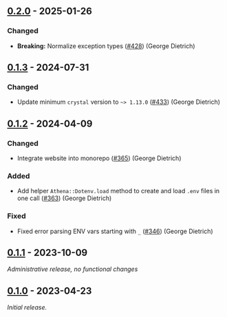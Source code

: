## [0.2.0] - 2025-01-26

### Changed

- **Breaking:** Normalize exception types ([#428]) (George Dietrich)

[0.2.0]: https://github.com/athena-framework/dotenv/releases/tag/v0.2.0
[#428]: https://github.com/athena-framework/athena/pull/428

## [0.1.3] - 2024-07-31

### Changed

- Update minimum `crystal` version to `~> 1.13.0` ([#433]) (George Dietrich)

[0.1.3]: https://github.com/athena-framework/dotenv/releases/tag/v0.1.3
[#433]: https://github.com/athena-framework/athena/pull/433

## [0.1.2] - 2024-04-09

### Changed

- Integrate website into monorepo ([#365]) (George Dietrich)

### Added

- Add helper `Athena::Dotenv.load` method to create and load `.env` files in one call ([#363]) (George Dietrich)

### Fixed

- Fixed error parsing ENV vars starting with `_` ([#346]) (George Dietrich)

[0.1.2]: https://github.com/athena-framework/dotenv/releases/tag/v0.1.2
[#346]: https://github.com/athena-framework/athena/pull/346
[#363]: https://github.com/athena-framework/athena/pull/363
[#365]: https://github.com/athena-framework/athena/pull/365

## [0.1.1] - 2023-10-09

_Administrative release, no functional changes_

[0.1.1]: https://github.com/athena-framework/dotenv/releases/tag/v0.1.1

## [0.1.0] - 2023-04-23

_Initial release._

[0.1.0]: https://github.com/athena-framework/dotenv/releases/tag/v0.1.0

